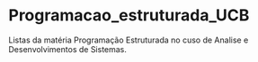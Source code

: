 # Programacao_estruturada_UCB
Listas da matéria Programação Estruturada no cuso de Analise e Desenvolvimentos de Sistemas.
